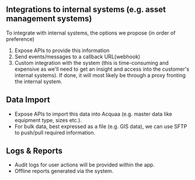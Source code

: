 ## Integrations to internal systems (e.g. asset management systems)
To integrate with internal systems, the options we propose (in order of preference)

1. Expose APIs to provide this information
2. Send events/messages to a callback URL(webhook)
3. Custom integration with the system (this is time-consuming and expensive as we'll need to get an insight and access into the customer's internal systems). If done, it will most likely be through a proxy fronting the internal system.

## Data Import
- Expose APIs to import this data into Acquaa (e.g. master data like equipment type, sizes etc.).
- For bulk data, best expressed as a file (e.g. GIS data), we can use SFTP to push/pull required information.

## Logs & Reports
- Audit logs for user actions will be provided within the app.
- Offline reports generated via the system.
